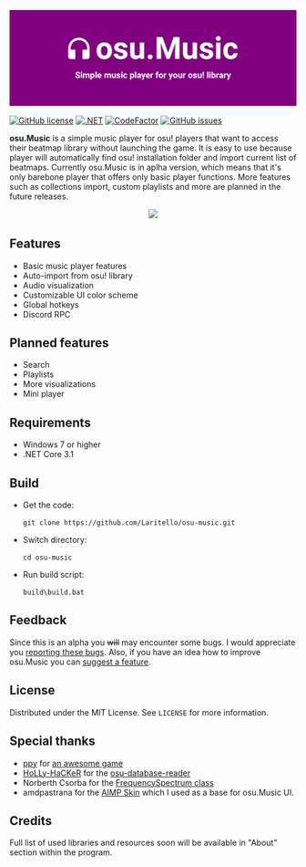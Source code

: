 ![osu.Music](https://github.com/Laritello/osu-music/blob/main/.github/README/header.jpg?raw=true)

[![GitHub license](https://img.shields.io/github/license/Laritello/osu-music)](https://github.com/Laritello/osu-music/blob/main/LICENSE)
[![.NET](https://github.com/Laritello/osu-music/actions/workflows/dotnet.yml/badge.svg)](https://github.com/Laritello/osu-music/actions/workflows/dotnet.yml)
[![CodeFactor](https://www.codefactor.io/repository/github/laritello/osu-music/badge)](https://www.codefactor.io/repository/github/laritello/osu-music)
[![GitHub issues](https://img.shields.io/github/issues/Laritello/osu-music)](https://github.com/Laritello/osu-music/issues)

**osu.Music** is a simple music player for osu! players that want to access their beatmap library without launching the game. It is easy to use because player will automatically find osu! installation folder and import current list of beatmaps. Currently osu.Music is in aplha version, which means that it's only barebone player that offers only basic player functions. More features such as collections import, custom playlists and more are planned in the future releases.

<p align="center">
  <img width=800 src="https://i.imgur.com/6T7YKZM.png">
</p>

## Features

* Basic music player features
* Auto-import from osu! library
* Audio visualization
* Customizable UI color scheme
* Global hotkeys
* Discord RPC

## Planned features

* Search
* Playlists
* More visualizations
* Mini player

## Requirements

* Windows 7 or higher
* .NET Core 3.1

## Build

* Get the code:
    ```
    git clone https://github.com/Laritello/osu-music.git
    ```
* Switch directory:
    ```
    cd osu-music
    ```
* Run build script: 
    ```
    build\build.bat
    ```
## Feedback

Since this is an alpha you ~~will~~ may encounter some bugs. I would appreciate you <a href="https://github.com/laritello/osu-music/issues">reporting these bugs</a>. Also, if you have an idea how to improve osu.Music you can <a href="https://github.com/laritello/osu-music/issues">suggest a feature</a>.

## License

Distributed under the MIT License. See `LICENSE` for more information.

## Special thanks
* <a href="https://github.com/ppy">ppy</a> for <a href="https://osu.ppy.sh/home">an awesome game</a>
* <a href="https://github.com/HoLLy-HaCKeR">HoLLy-HaCKeR</a> for the <a href="https://github.com/HoLLy-HaCKeR/osu-database-reader">osu-database-reader</a> 
* Norberth Csorba for the <a href="https://stackoverflow.com/questions/55599743/naudio-fft-returns-small-and-equal-magnitude-values-for-all-frequencies">FrequencySpectrum class</a>
* amdpastrana for the <a href="https://www.aimp.ru/forum/index.php?topic=60001.0">AIMP Skin</a> which I used as a base for osu.Music UI.

## Credits
Full list of used libraries and resources soon will be available in "About" section within the program.
